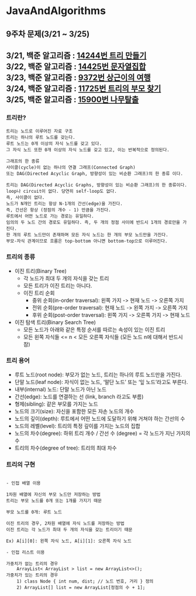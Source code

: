 # JavaAndAlgorithms

## 9주차 문제(3/21 ~ 3/25)
3/21, 백준 알고리즘 : [14244번 트리 만들기](https://www.acmicpc.net/problem/14244) </br>
3/22, 백준 알고리즘 : [14425번 문자열집합](https://www.acmicpc.net/problem/14425) </br>
3/23, 백준 알고리즘 : [9372번 상근이의 여행](https://www.acmicpc.net/problem/9372) </br>
3/24, 백준 알고리즘 : [11725번 트리의 부모 찾기](https://www.acmicpc.net/problem/11725) </br>
3/25, 백준 알고리즘 : [15900번 나무탈출](https://www.acmicpc.net/problem/15900) </br>
---

### 트리란?
```
트리는 노드로 이루어진 자료 구조
트리는 하나의 루트 노드를 갖는다.
루트 노드는 0개 이상의 자식 노드를 갖고 있다.
그 자식 노드 또한 0개 이상의 자식 노드를 갖고 있고, 이는 반복적으로 정의된다.

그래프의 한 종류
사이클(cycle)이 없는 하나의 연결 그래프(Connected Graph)
또는 DAG(Directed Acyclic Graph, 방향성이 있는 비순환 그래프)의 한 종류 이다.

트리는 DAG(Directed Acyclic Graphs, 방향성이 있는 비순환 그래프)의 한 종류이다.
loop나 circuit이 없다. 당연히 self-loop도 없다.
즉, 사이클이 없다.
노드가 N개인 트리는 항상 N-1개의 간선(edge)을 가진다.
즉, 간선은 항상 (정점의 개수 - 1) 만큼을 가진다.
루트에서 어떤 노드로 가는 경로는 유일하다.
임의의 두 노드 간의 경로도 유일하다. 즉, 두 개의 정점 사이에 반드시 1개의 경로만을 가진다.
한 개의 루트 노드만이 존재하며 모든 자식 노드는 한 개의 부모 노드만을 가진다.
부모-자식 관계이므로 흐름은 top-bottom 아니면 bottom-top으로 이루어진다.

```
### 트리의 종류

- 이진 트리(Binary Tree)
    - 각 노드가 최대 두 개의 자식을 갖는 트리
    - 모든 트리가 이진 트리는 아니다.
    - 이진 트리 순회
        - 중위 순회(in-order traversal): 왼쪽 가지 -> 현재 노드 -> 오른쪽 가지
        - 전위 순회(pre-order traversal): 현재 노드 -> 왼쪽 가지 -> 오른쪽 가지
        - 후위 순회(post-order traversal): 왼쪽 가지 -> 오른쪽 가지 -> 현재 노드
- 이진 탐색 트리(Binary Search Tree)
  - 모든 노드가 아래와 같은 특정 순서를 따르는 속성이 있는 이진 트리
  - 모든 왼쪽 자식들 <= n < 모든 오른쪽 자식들 (모든 노드 n에 대해서 반드시 참)

    
### 트리 용어

- 루트 노드(root node): 부모가 없는 노드, 트리는 하나의 루트 노드만을 가진다.
- 단말 노드(leaf node): 자식이 없는 노드, ‘말단 노드’ 또는 ‘잎 노드’라고도 부른다.
- 내부(internal) 노드: 단말 노드가 아닌 노드
- 간선(edge): 노드를 연결하는 선 (link, branch 라고도 부름)
- 형제(sibling): 같은 부모를 가지는 노드
- 노드의 크기(size): 자신을 포함한 모든 자손 노드의 개수
- 노드의 깊이(depth): 루트에서 어떤 노드에 도달하기 위해 거쳐야 하는 간선의 수
- 노드의 레벨(level): 트리의 특정 깊이를 가지는 노드의 집합
- 노드의 차수(degree): 하위 트리 개수 / 간선 수 (degree) = 각 노드가 지닌 가지의 수
- 트리의 차수(degree of tree): 트리의 최대 차수

### 트리의 구현
````

- 인접 배열 이용

1차원 배열에 자신의 부모 노드만 저장하는 방법
트리는 부모 노드를 0개 또는 1개를 가지기 때문

부모 노드를 0개: 루트 노드

이진 트리의 경우, 2차원 배열에 자식 노드를 저장하는 방법
이진 트리는 각 노드가 최대 두 개의 자식을 갖는 트리이기 때문

Ex) A[i][0]: 왼쪽 자식 노드, A[i][1]: 오른쪽 자식 노드

- 인접 리스트 이용

가중치가 없는 트리의 경우
    ArrayList< ArrayList > list = new ArrayList<>();
가중치가 있는 트리의 경우
    1) class Node { int num, dist; // 노드 번호, 거리 } 정의
    2) ArrayList[] list = new ArrayList[정점의 수 + 1];
``````
